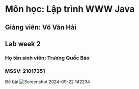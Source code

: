 # Môn học: Lập trình WWW Java
## Giảng viên: Võ Văn Hải
## Lab week 2
### Họ tên sinh viên: Trương Quốc Bảo
### MSSV: 21017351

Đề bài
![Screenshot 2024-09-22 142234](https://github.com/user-attachments/assets/85e30060-f6b6-4f1d-b228-022b71cd8162)

